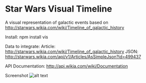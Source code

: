 # Star Wars Visual Timeline

A visual representation of galactic events based on http://starwars.wikia.com/wiki/Timeline_of_galactic_history

Install:
npm install vis

Data to integrate:
Article: http://starwars.wikia.com/wiki/Timeline_of_galactic_history
JSON: http://starwars.wikia.com/api/v1/Articles/AsSimpleJson?id=499437

API Documentation: http://api.wikia.com/wiki/Documentation

Screenshot
![alt text](https://imgur.com/a/nOGbD.png)


